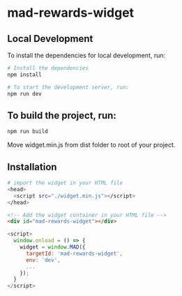 # mad-rewards-widget

## Local Development
To install the dependencies for local development, run:

```bash
# Install the dependencies
npm install
```
```bash
# To start the development server, run:
npm run dev
```

## To build the project, run:

```bash
npm run build
```

Move widget.min.js from dist folder to root of your project.

## Installation

```bash
# import the widget in your HTML file
<head>
  <script src="./widget.min.js"></script>
</head>
```

```html
<!-- Add the widget container in your HTML file -->
<div id="mad-rewards-widget"></div>
```

```javascript
<script>
  window.onload = () => {
    widget = window.MAD({
      targetId: 'mad-rewards-widget',
      env: 'dev',
      ...
    });
  }
</script>
```